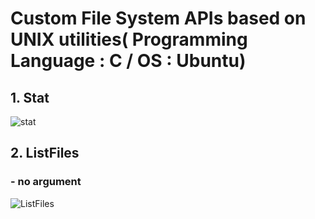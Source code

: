 # Custom File System APIs based on UNIX utilities( Programming Language : C / OS : Ubuntu)
## 1. Stat
![stat](https://user-images.githubusercontent.com/76514241/119773294-6544ab80-befb-11eb-95ec-b86c62dce930.PNG)

## 2. ListFiles
### - no argument
![ListFiles](https://user-images.githubusercontent.com/76514241/119773359-7c839900-befb-11eb-8134-ccc4679f7c78.PNG)
